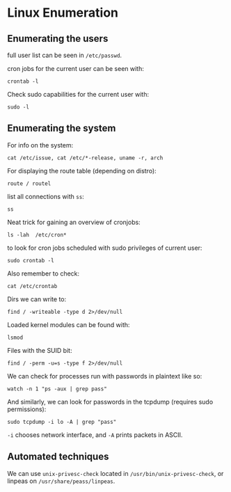 # Linux Enumeration

## Enumerating the users

full user list can be seen in `/etc/passwd`.

cron jobs for the current user can be seen with:
```
crontab -l
```
Check sudo capabilities for the current user with:
```
sudo -l
```



## Enumerating the system

For info on the system:

```
cat /etc/issue, cat /etc/*-release, uname -r, arch 
```

For displaying the route table (depending on distro):
```
route / routel 
```

list all connections with `ss`:
```
ss
```

Neat trick for gaining an overview of cronjobs:

```
ls -lah  /etc/cron*
```
to look for cron jobs scheduled with sudo privileges of current user: 

```
sudo crontab -l
```
Also remember to check:

```
cat /etc/crontab
```

Dirs we can write to:

```
find / -writeable -type d 2>/dev/null
```

Loaded kernel modules can be found with:

```
lsmod
```
Files with the SUID bit:

```
find / -perm -u=s -type f 2>/dev/null
```

We can check for processes run with passwords in plaintext like so:

```
watch -n 1 "ps -aux | grep pass"
```

And similarly, we can look for passwords in the tcpdump (requires sudo permissions):

```
sudo tcpdump -i lo -A | grep "pass"
```

`-i` chooses network interface, and `-A` prints packets in ASCII.


## Automated techniques

We can use `unix-privesc-check` located in `/usr/bin/unix-privesc-check`, or linpeas on `/usr/share/peass/linpeas`.



